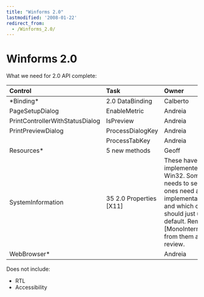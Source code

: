 ```yaml
---
title: "Winforms 2.0"
lastmodified: '2008-01-22'
redirect_from:
  - /Winforms_2.0/
---
```


Winforms 2.0
============

What we need for 2.0 API complete:

|Control|Task|Owner|
|:------|:---|:----|
|\*Binding\*|2.0 DataBinding|Calberto|
|PageSetupDialog|EnableMetric|Andreia|
|PrintControllerWithStatusDialog|IsPreview|Andreia|
|PrintPreviewDialog|ProcessDialogKey|Andreia|
||ProcessTabKey|Andreia|
|Resources\*|5 new methods|Geoff|
|SystemInformation|35 2.0 Properties [X11]|These have been implemented for Win32. Someone needs to see which ones need an X11 implementation and which ones should just use the default. Remove [MonoInternalNote] from them after review.|
|WebBrowser\*||Andreia|

Does not include:

-   RTL
-   Accessibility


